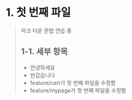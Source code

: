 # 1. 첫 번째 파일
> 마크 다운 문법 연습 중
>
> ## 1-1. 세부 항목
> * 안녕하세요
> * 반갑습니다
> * feature/cart가 첫 번째 파일을 수정함
> * feature/mypage가 첫 번째 파일을 수정함
